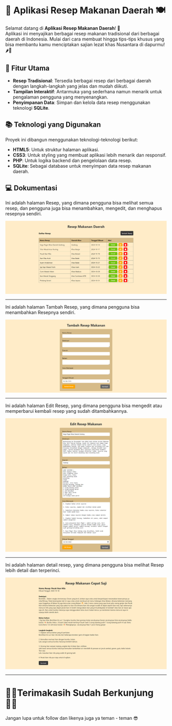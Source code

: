# 📜 Aplikasi Resep Makanan Daerah 🍽️

Selamat datang di **Aplikasi Resep Makanan Daerah**! 🎉  
Aplikasi ini menyajikan berbagai resep makanan tradisional dari berbagai daerah di Indonesia. Mulai dari cara membuat hingga tips-tips khusus yang bisa membantu kamu menciptakan sajian lezat khas Nusantara di dapurmu! 🌶️🍚

## 🚀 Fitur Utama

- **Resep Tradisional**: Tersedia berbagai resep dari berbagai daerah dengan langkah-langkah yang jelas dan mudah diikuti.
- **Tampilan Interaktif**: Antarmuka yang sederhana namun menarik untuk pengalaman pengguna yang menyenangkan.
- **Penyimpanan Data**: Simpan dan kelola data resep menggunakan teknologi **SQLite**.

## 📚 Teknologi yang Digunakan

Proyek ini dibangun menggunakan teknologi-teknologi berikut:

- **HTML5**: Untuk struktur halaman aplikasi.
- **CSS3**: Untuk styling yang membuat aplikasi lebih menarik dan responsif.
- **PHP**: Untuk logika backend dan pengelolaan data resep.
- **SQLite**: Sebagai database untuk menyimpan data resep makanan daerah.

## 💻 Dokumentasi

Ini adalah halaman Resep, yang dimana pengguna bisa melihat semua resep, dan pengguna juga bisa menambahkan, mengedit, dan menghapus resepnya sendiri.

![Logo Proyek](screenshot/index.png)

--------------------------------------------------------

Ini adalah halaman Tambah Resep, yang dimana pengguna bisa menambahkan Resepnya sendiri.

![Logo Proyek](screenshot/add.png)

--------------------------------------------------------

Ini adalah halaman Edit Resep, yang dimana pengguna bisa mengedit atau memperbarui kembali resep yang sudah ditambahkannya.

![Logo Proyek](screenshot/edit.png)

--------------------------------------------------------

Ini adalah halaman detail resep, yang dimana pengguna bisa melihat Resep lebih detail dan terperinci.

![Logo Proyek](screenshot/detail.png)

-------------------------------------------------------- 

#  🙏🏻Terimakasih Sudah Berkunjung 🙏🏻

Jangan lupa untuk follow dan likenya juga ya teman - teman 😎
